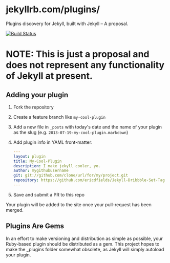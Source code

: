 jekyllrb.com/plugins/
====================

Plugins discovery for Jekyll, built with Jekyll – A proposal.

[![Build Status](https://travis-ci.org/jekyll/plugins.svg?branch=master)](https://travis-ci.org/jekyll/plugins)

# NOTE: This is just a proposal and does not represent any functionality of Jekyll at present.

## Adding your plugin

1. Fork the repository
2. Create a feature branch like `my-cool-plugin`
3. Add a new file in `_posts` with today's date and the name of your plugin as the slug (e.g. `2013-07-19-my-cool-plugin.markdown`)
4. Add plugin info in YAML front-matter:

    ```yaml
    ---
    layout: plugin
    title: My-Cool-Plugin
    description: I make jekyll cooler, yo.
    author: mygithubusername
    git: git://github.com/clone/url/for/my/project.git
    repository: https://github.com/ericdfields/Jekyll-Dribbble-Set-Tag
    ---
    ```

5. Save and submit a PR to this repo

Your plugin will be added to the site once your pull-request has been merged.

## Plugins Are Gems

In an effort to make versioning and distribution as simple as possible,
your Ruby-based plugin should be distributed as a gem. This project hopes
to make the _plugins folder somewhat obsolete, as Jekyll will simply autoload
your plugin.
